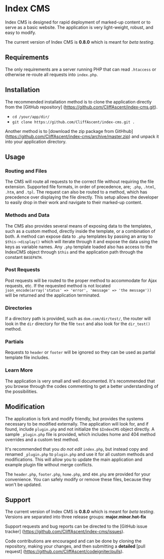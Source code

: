 
# Index CMS

Index CMS is designed for rapid deployment of marked-up content or to serve as a basic website. The application is very light-weight, robust, and easy to modify.

The current version of Index CMS is **0.8.0** which is meant for *beta testing*.


## Requirements

The only requirements are a server running PHP that can read `.htaccess` or otherwise re-route all requests into `index.php`.


## Installation

The recommended installation method is to clone the application directly from the [GitHub repository] (https://github.com/CliffAscent/index-cms.git).
+ `cd /your/app/dir/`
+ `git clone https://github.com/CliffAscent/index-cms.git .`

Another method is to [download the zip package from GitHhub] (https://github.com/CliffAscent/index-cms/archive/master.zip) and unpack it into your application directory.


## Usage

### Routing and Files
The CMS will route all requests to the correct file without requiring the file extension. Supported file formats, in order of precedence, are; `.php`, `.html`, `.htm`, and `.tpl`. The request can also be routed to a method, which has precedence over displaying the file directly. This setup allows the developer to easily drop in their work and navigate to their marked-up content.

### Methods and Data
The CMS also provides several means of exposing data to the templates, such as a custom method, directly inside the template, or a combination of both. A method can expose data to `.php` templates by passing an array to `$this->display()` which will iterate through it and expose the data using the keys as variable names. Any `.php` template loaded also has access to the IndexCMS object through `$this` and the application path through the constant `BASEPATH`.

### Post Requests
Post requests will be routed to the proper method to accommodate for Ajax requests, etc. If the requested method is not located `json_encode(array('status' => 'error', 'message' => 'the message'))` will be returned and the application terminated.

### Directories
If a directory path is provided, such as `dom.com/dir/test/`, the router will look in the `dir` directory for the file `test` and also look for the `dir_test()` method.

### Partials
Requests to `header` or `footer` will be ignored so they can be used as partial template file includes.

### Learn More
The application is very small and well documented. It's recommended that you browse through the codes commenting to get a better understanding of the possibilities.


## Modification

The application is fork and modify friendly, but provides the systems necessary to be modified externally. The application will look for, and if found, include `plugin.php` and not initialize the `$IndexCMS` object directly. A sample `_plugin.php` file is provided, which includes home and 404 method overrides and a custom test method.

It's recommended that you *do not edit* `index.php`, but instead copy and renamed `_plugin.php` to `plugin.php` and use it for all custom methods and modifications. This will allow you to update the main application and example plugin file without merge conflicts.

The `header.php`, `footer.php`, `home.php`, and `404.php` are provided for your convenience. You can safely modify or remove these files, because they won't be updated.


## Support

The current version of Index CMS is **0.8.0** which is meant for *beta testing*. Versions are separated into three release groups: **major.minor.hot-fix**

Support requests and bug reports can be directed to the [GitHub issue tracker] (https://github.com/CliffAscent/index-cms/issues).

Code contributions are encouraged and can be done by cloning the repository, making your changes, and then submitting a **detailed** [pull request] (https://github.com/CliffAscent/codeigniter/pulls).
